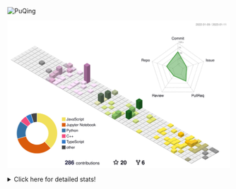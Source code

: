 ![PuQing](https://user-images.githubusercontent.com/27223114/171565019-9a56fae6-b08b-421f-99db-7e830da42371.png)

![](./profile-3d-contrib/profile-season-animate.svg)

<details>
<summary>Click here for detailed stats!</summary>

<!--START_SECTION:waka-->
**I'm a Night 🦉** 

```text
🌞 Morning    42 commits     ██░░░░░░░░░░░░░░░░░░░░░░░   10.99% 
🌆 Daytime    125 commits    ████████░░░░░░░░░░░░░░░░░   32.72% 
🌃 Evening    112 commits    ███████░░░░░░░░░░░░░░░░░░   29.32% 
🌙 Night      103 commits    ██████░░░░░░░░░░░░░░░░░░░   26.96%

```


📊 **This Week I Spent My Time On** 

```text
💬 Programming Languages: 
C++                      9 hrs 45 mins       ██████████████████████░░░   89.58% 
ObjectiveC               25 mins             █░░░░░░░░░░░░░░░░░░░░░░░░   3.98% 
JavaScript               12 mins             ░░░░░░░░░░░░░░░░░░░░░░░░░   1.95% 
JSON                     8 mins              ░░░░░░░░░░░░░░░░░░░░░░░░░   1.26% 
Other                    6 mins              ░░░░░░░░░░░░░░░░░░░░░░░░░   1.07%

🔥 Editors: 
VS Code                  9 hrs 46 mins       ██████████████████████░░░   89.74% 
CLion                    1 hr 7 mins         ██░░░░░░░░░░░░░░░░░░░░░░░   10.26%

💻 Operating System: 
Mac                      10 hrs 43 mins      ████████████████████████░   98.48% 
Windows                  9 mins              ░░░░░░░░░░░░░░░░░░░░░░░░░   1.52%

```


<!--END_SECTION:waka-->
</details>
